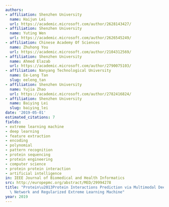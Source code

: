 ```yaml
---
authors:
- affiliation: Shenzhen University
  name: Haijun Lei
  url: https://academic.microsoft.com/author/2628143427/
- affiliation: Shenzhen University
  name: Yuting Wen
  url: https://academic.microsoft.com/author/2626545249/
- affiliation: Chinese Academy Of Sciences
  name: Zhuhong You
  url: https://academic.microsoft.com/author/2104312569/
- affiliation: Shenzhen University
  name: Ahmed Elazab
  url: https://academic.microsoft.com/author/2790075103/
- affiliation: Nanyang Technological University
  name: Ee-Leng Tan
  slug: eeleng_tan
- affiliation: Shenzhen University
  name: Yujia Zhao
  url: https://academic.microsoft.com/author/2782416824/
- affiliation: Shenzhen University
  name: Baiying Lei
  slug: baiying_lei
date: '2019-05-01'
estimated_citations: 7
fields:
- extreme learning machine
- deep learning
- feature extraction
- encoding
- polynomial
- pattern recognition
- protein sequencing
- protein engineering
- computer science
- protein protein interaction
- artificial intelligence
in: IEEE Journal of Biomedical and Health Informatics
src: http://europepmc.org/abstract/MED/29994278
title: "Protein\u2013Protein Interactions Prediction via Multimodal Deep Polynomial\
  \ Network and Regularized Extreme Learning Machine"
year: 2019
---
```

